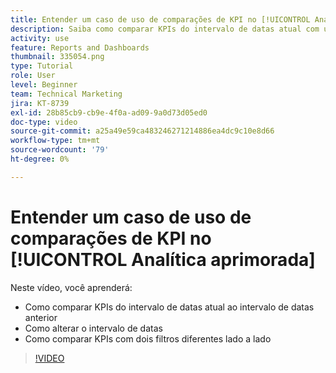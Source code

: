 ```yaml
---
title: Entender um caso de uso de comparações de KPI no [!UICONTROL Analítica aprimorada]
description: Saiba como comparar KPIs do intervalo de datas atual com um intervalo de datas anterior e como comparar KPIs com dois filtros diferentes.
activity: use
feature: Reports and Dashboards
thumbnail: 335054.png
type: Tutorial
role: User
level: Beginner
team: Technical Marketing
jira: KT-8739
exl-id: 28b85cb9-cb9e-4f0a-ad09-9a0d73d05ed0
doc-type: video
source-git-commit: a25a49e59ca483246271214886ea4dc9c10e8d66
workflow-type: tm+mt
source-wordcount: '79'
ht-degree: 0%

---
```


# Entender um caso de uso de comparações de KPI no [!UICONTROL Analítica aprimorada]

Neste vídeo, você aprenderá:

* Como comparar KPIs do intervalo de datas atual ao intervalo de datas anterior
* Como alterar o intervalo de datas
* Como comparar KPIs com dois filtros diferentes lado a lado

>[!VIDEO](https://video.tv.adobe.com/v/335054/?quality=12&learn=on)
